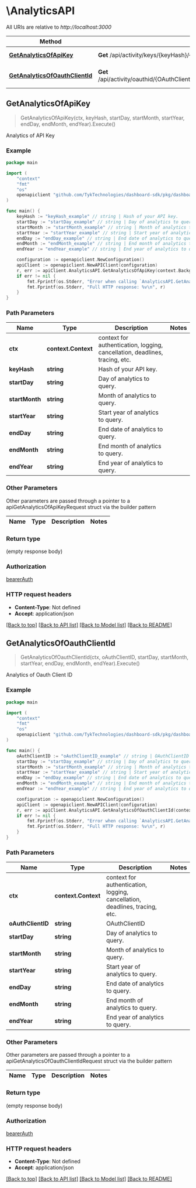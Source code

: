 # \AnalyticsAPI

All URIs are relative to *http://localhost:3000*

Method | HTTP request | Description
------------- | ------------- | -------------
[**GetAnalyticsOfApiKey**](AnalyticsAPI.md#GetAnalyticsOfApiKey) | **Get** /api/activity/keys/{keyHash}/{startDay}/{startMonth}/{startYear}/{EndDay}/{EndMonth}/{EndYear} | Analytics of API Key
[**GetAnalyticsOfOauthClientId**](AnalyticsAPI.md#GetAnalyticsOfOauthClientId) | **Get** /api/activity/oauthid/{OAuthClientID}/{startDay}/{startMonth}/{startYear}/{EndDay}/{EndMonth}/{EndYear} | Analytics of Oauth Client ID



## GetAnalyticsOfApiKey

> GetAnalyticsOfApiKey(ctx, keyHash, startDay, startMonth, startYear, endDay, endMonth, endYear).Execute()

Analytics of API Key



### Example

```go
package main

import (
	"context"
	"fmt"
	"os"
	openapiclient "github.com/TykTechnologies/dashboard-sdk/pkg/dashboard"
)

func main() {
	keyHash := "keyHash_example" // string | Hash of your API key.
	startDay := "startDay_example" // string | Day of analytics to query.
	startMonth := "startMonth_example" // string | Month of analytics to query.
	startYear := "startYear_example" // string | Start year of analytics to query.
	endDay := "endDay_example" // string | End date of analytics to query.
	endMonth := "endMonth_example" // string | End month of analytics to query.
	endYear := "endYear_example" // string | End year of analytics to query.

	configuration := openapiclient.NewConfiguration()
	apiClient := openapiclient.NewAPIClient(configuration)
	r, err := apiClient.AnalyticsAPI.GetAnalyticsOfApiKey(context.Background(), keyHash, startDay, startMonth, startYear, endDay, endMonth, endYear).Execute()
	if err != nil {
		fmt.Fprintf(os.Stderr, "Error when calling `AnalyticsAPI.GetAnalyticsOfApiKey``: %v\n", err)
		fmt.Fprintf(os.Stderr, "Full HTTP response: %v\n", r)
	}
}
```

### Path Parameters


Name | Type | Description  | Notes
------------- | ------------- | ------------- | -------------
**ctx** | **context.Context** | context for authentication, logging, cancellation, deadlines, tracing, etc.
**keyHash** | **string** | Hash of your API key. | 
**startDay** | **string** | Day of analytics to query. | 
**startMonth** | **string** | Month of analytics to query. | 
**startYear** | **string** | Start year of analytics to query. | 
**endDay** | **string** | End date of analytics to query. | 
**endMonth** | **string** | End month of analytics to query. | 
**endYear** | **string** | End year of analytics to query. | 

### Other Parameters

Other parameters are passed through a pointer to a apiGetAnalyticsOfApiKeyRequest struct via the builder pattern


Name | Type | Description  | Notes
------------- | ------------- | ------------- | -------------








### Return type

 (empty response body)

### Authorization

[bearerAuth](../README.md#bearerAuth)

### HTTP request headers

- **Content-Type**: Not defined
- **Accept**: application/json

[[Back to top]](#) [[Back to API list]](../README.md#documentation-for-api-endpoints)
[[Back to Model list]](../README.md#documentation-for-models)
[[Back to README]](../README.md)


## GetAnalyticsOfOauthClientId

> GetAnalyticsOfOauthClientId(ctx, oAuthClientID, startDay, startMonth, startYear, endDay, endMonth, endYear).Execute()

Analytics of Oauth Client ID



### Example

```go
package main

import (
	"context"
	"fmt"
	"os"
	openapiclient "github.com/TykTechnologies/dashboard-sdk/pkg/dashboard"
)

func main() {
	oAuthClientID := "oAuthClientID_example" // string | OAuthClientID
	startDay := "startDay_example" // string | Day of analytics to query.
	startMonth := "startMonth_example" // string | Month of analytics to query.
	startYear := "startYear_example" // string | Start year of analytics to query.
	endDay := "endDay_example" // string | End date of analytics to query.
	endMonth := "endMonth_example" // string | End month of analytics to query.
	endYear := "endYear_example" // string | End year of analytics to query.

	configuration := openapiclient.NewConfiguration()
	apiClient := openapiclient.NewAPIClient(configuration)
	r, err := apiClient.AnalyticsAPI.GetAnalyticsOfOauthClientId(context.Background(), oAuthClientID, startDay, startMonth, startYear, endDay, endMonth, endYear).Execute()
	if err != nil {
		fmt.Fprintf(os.Stderr, "Error when calling `AnalyticsAPI.GetAnalyticsOfOauthClientId``: %v\n", err)
		fmt.Fprintf(os.Stderr, "Full HTTP response: %v\n", r)
	}
}
```

### Path Parameters


Name | Type | Description  | Notes
------------- | ------------- | ------------- | -------------
**ctx** | **context.Context** | context for authentication, logging, cancellation, deadlines, tracing, etc.
**oAuthClientID** | **string** | OAuthClientID | 
**startDay** | **string** | Day of analytics to query. | 
**startMonth** | **string** | Month of analytics to query. | 
**startYear** | **string** | Start year of analytics to query. | 
**endDay** | **string** | End date of analytics to query. | 
**endMonth** | **string** | End month of analytics to query. | 
**endYear** | **string** | End year of analytics to query. | 

### Other Parameters

Other parameters are passed through a pointer to a apiGetAnalyticsOfOauthClientIdRequest struct via the builder pattern


Name | Type | Description  | Notes
------------- | ------------- | ------------- | -------------








### Return type

 (empty response body)

### Authorization

[bearerAuth](../README.md#bearerAuth)

### HTTP request headers

- **Content-Type**: Not defined
- **Accept**: application/json

[[Back to top]](#) [[Back to API list]](../README.md#documentation-for-api-endpoints)
[[Back to Model list]](../README.md#documentation-for-models)
[[Back to README]](../README.md)

